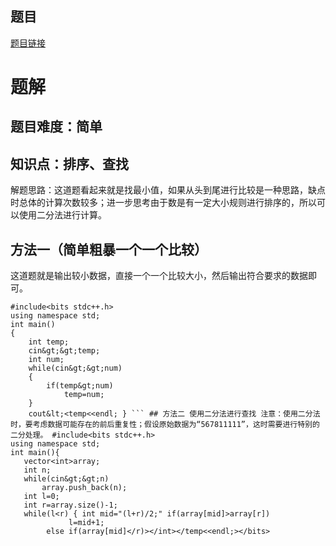 ## 题目
[题目链接](https://www.nowcoder.com/practice/7dd312bb4e7c4546a9aa8a001c2b11f5?tpId=182&tqId=325927&sourceUrl=/exam/oj&channenl=wgithub&fromPut=wgithub)

# 题解

## 题目难度：简单

## 知识点：排序、查找
解题思路：这道题看起来就是找最小值，如果从头到尾进行比较是一种思路，缺点时总体的计算次数较多；进一步思考由于数是有一定大小规则进行排序的，所以可以使用二分法进行计算。

## 方法一（简单粗暴一个一个比较）
这道题就是输出较小数据，直接一个一个比较大小，然后输出符合要求的数据即可。

```
#include<bits stdc++.h>
using namespace std;
int main()
{
    int temp;
    cin&gt;&gt;temp;
    int num;
    while(cin&gt;&gt;num)
    {
        if(temp&gt;num)
            temp=num;
    }
    cout&lt;<temp<<endl; } ``` ## 方法二 使用二分法进行查找 注意：使用二分法时，要考虑数据可能存在的前后重复性；假设原始数据为“567811111”，这时需要进行特别的二分处理。 #include<bits stdc++.h>
using namespace std;
int main(){
   vector<int>array;
   int n;
   while(cin&gt;&gt;n)
       array.push_back(n);
   int l=0;
   int r=array.size()-1;
   while(l<r) { int mid="(l+r)/2;" if(array[mid]>array[r])
             l=mid+1;           
        else if(array[mid]</r)></int></temp<<endl;></bits>